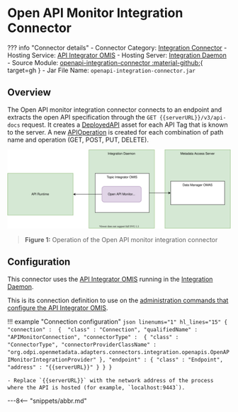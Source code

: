 <!-- SPDX-License-Identifier: CC-BY-4.0 -->
<!-- Copyright Contributors to the ODPi Egeria project. -->

# Open API Monitor Integration Connector

??? info "Connector details"
    - Connector Category: [Integration Connector](/egeria-docs/connectors/integration-connector)
    - Hosting Service: [API Integrator OMIS](/egeria-docs/services/omis/api-integrator)
    - Hosting Server: [Integration Daemon](/egeria-docs/concepts/integration-daemon)
    - Source Module: [openapi-integration-connector :material-github:](https://github.com/odpi/egeria/tree/master/open-metadata-implementation/adapters/open-connectors/integration-connectors/openapi-integration-connector){ target=gh }
    - Jar File Name: `openapi-integration-connector.jar`

## Overview

The Open API monitor integration connector connects to an endpoint and extracts the open API specification through the `GET {{serverURL}}/v3/api-docs` request.  It creates a [DeployedAPI](/egeria-docs/types/0212-Deployed-APIs) asset for each API Tag that is known to the server. A new [APIOperation](/egeria-docs/types/0536-API-Schemas) is created for each combination of path name and operation (GET, POST, PUT, DELETE).

![Figure 1](open-api-monitor-integration-connector.svg)
> **Figure 1:** Operation of the Open API monitor integration connector


## Configuration

This connector uses the [API Integrator OMIS](/egeria-docs/services/omis/api-integrator/overview) running in the [Integration Daemon](/egeria-docs/concepts/integration-daemon).

This is its connection definition to use on the [administration commands that configure the API Integrator OMIS](/egeria-docs/guides/admin/servers/configuring-an-integration-daemon/#configure-the-integration-services).  

!!! example "Connection configuration"
    ```json linenums="1" hl_lines="15"
    {
       "connection" : 
                    { 
                        "class" : "Connection",
                        "qualifiedName" : "APIMonitorConnection",
                        "connectorType" : 
                        {
                            "class" : "ConnectorType",
                            "connectorProviderClassName" : "org.odpi.openmetadata.adapters.connectors.integration.openapis.OpenAPIMonitorIntegrationProvider"
                        },
                        "endpoint" :
                        {
                            "class" : "Endpoint",
                            "address" : "{{serverURL}}"
                        }
                    }
    }
    ```
    
    - Replace `{{serverURL}}` with the network address of the process where the API is hosted (for example, `localhost:9443`).

---8<-- "snippets/abbr.md"